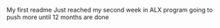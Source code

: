 My first readme
Just reached my second week in ALX program going to push more until 12 months are done

